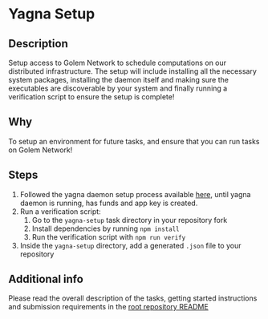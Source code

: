 # Yagna Setup

## Description

Setup access to Golem Network to schedule computations on our distributed infrastructure. 
The setup will include installing all the necessary system packages, installing the daemon itself and making sure the 
executables are discoverable by your system and finally running a verification script to ensure the setup is complete!

## Why

To setup an environment for future tasks, and ensure that you can run tasks on Golem Network!

## Steps

1. Followed the yagna daemon setup process available [here](https://docs.golem.network/creators/javascript/quickstart/), until yagna daemon is running, has funds and app key is created.
2. Run a verification script:
   1. Go to the `yagna-setup` task directory in your repository fork
   2. Install dependencies by running `npm install`
   3. Run the verification script with `npm run verify`
3. Inside the `yagna-setup` directory, add a generated `.json` file to your repository

## Additional info

Please read the overall description of the tasks, getting started instructions and submission requirements in the [root repository README](../../README.md)